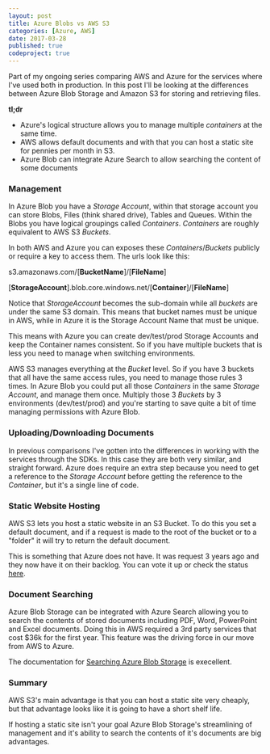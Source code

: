 ```yaml
---
layout: post
title: Azure Blobs vs AWS S3
categories: [Azure, AWS]
date: 2017-03-28
published: true
codeproject: true
---
```


Part of my ongoing series comparing AWS and Azure for the services where I've used both in production. In this post I'll be looking at the differences between Azure Blob Storage and Amazon S3 for storing and retrieving files. 

**tl;dr**

- Azure's logical structure allows you to manage multiple *containers* at the same time. 
- AWS allows default documents and with that you can host a static site for pennies per month in S3.
- Azure Blob can integrate Azure Search to allow searching the content of some documents   

<!--more-->

### Management
In Azure Blob you have a *Storage Account*, within that storage account you can store Blobs, Files (think shared drive), Tables and Queues.  Within the Blobs you have logical groupings called *Containers*.  *Containers* are roughly equivalent to AWS S3 *Buckets*.

In both AWS and Azure you can exposes these *Containers*/*Buckets* publicly or require a key to access them. The urls look like this:

s3.amazonaws.com/[**BucketName**]/[**FileName**]

[**StorageAccount**].blob.core.windows.net/[**Container**]/[**FileName**]

Notice that *StorageAccount* becomes the sub-domain while all *buckets* are under the same S3 domain. This means that bucket names must be unique in AWS, while in Azure it is the Storage Account Name that must be unique.

This means with Azure you can create dev/test/prod Storage Accounts and keep the Container names consistent. So if you have multiple buckets that is less you need to manage when switching environments.

AWS S3 manages everything at the *Bucket* level. So if you have 3 buckets that all have the same access rules, you need to manage those rules 3 times. In Azure Blob you could put all those *Containers* in the same *Storage Account*, and manage them once. Multiply those 3 *Buckets* by 3 environments (dev/test/prod) and you're starting to save quite a bit of time managing permissions with Azure Blob.

### Uploading/Downloading Documents

In previous comparisons I've gotten into the differences in working with the services through the SDKs. In this case they are both very similar, and straight forward. Azure does require an extra step because you need to get a reference to the *Storage Account* before getting the reference to the *Container*, but it's a single line of code.

### Static Website Hosting

AWS S3 lets you host a static website in an S3 Bucket. To do this you set a default document, and if a request is made to the root of the bucket or to a "folder" it will try to return the default document. 

This is something that Azure does not have. It was request 3 years ago and they now have it on their backlog. You can vote it up or check the status [here](https://feedback.azure.com/forums/217298-storage/suggestions/6417741-static-website-hosting-in-azure-blob-storage).

### Document Searching

Azure Blob Storage can be integrated with Azure Search allowing you to search the contents of stored documents including PDF, Word, PowerPoint and Excel documents. Doing this in AWS required a 3rd party services that cost $36k for the first year. This feature was the driving force in our move from AWS to Azure.

The documentation for [Searching Azure Blob Storage](/2016/10/aws-cloudsearch-to-azure-search/) is execellent.

### Summary

AWS S3's main advantage is that you can host a static site very cheaply, but that advantage looks like it is going to have a short shelf life. 

If hosting a static site isn't your goal Azure Blob Storage's streamlining of management and it's ability to search the contents of it's documents are big advantages.  






